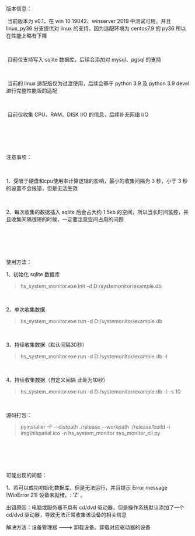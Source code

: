 版本信息：

​        当前版本为 v0.1，在 win 10 19042、winserver 2019 中测试可用。并且 linux_py36 分支提供对 linux 的支持，因为适配环境为 centos7.9 的 py36 所以在性能上略有下降

&nbsp;

​        目前仅支持写入 sqlite 数据库，后续会添加对 mysql、pgsql 的支持

&nbsp;

​        当前的 linux 适配版仅为过渡使用，后续会基于 python 3.9 及 python 3.9 devel 进行完整性能版的适配

&nbsp;

​        目前仅收集 CPU、RAM、DISK I/O 的信息，后续补充网络 I/O


<br>
<br>
<br>
<br>


注意事项：

&nbsp;

1、受限于硬盘和cpu使用率计算逻辑的影响，最小的收集间隔为 3 秒，小于 3  秒的设置不会报错，但是无法生效

&nbsp;

2、每次收集的数据插入 sqlite 后会占大约 1.5kb 的空间，所以当长时间监控，并且收集间隔很短的时候，一定要注意空间占用的问题


<br>
<br>
<br>
<br>


使用方法：

1、初始化 sqlite 数据库

> hs_system_monitor.exe init -d D:/systemonitor/example.db

&nbsp;

2、单次收集数据

>hs_system_monitor.exe run -d D:/systemonitor/example.db

&nbsp;

3、持续收集数据（默认间隔30秒）

> hs_system_monitor.exe run -d D:/systemonitor/example.db -l

&nbsp;

4、持续收集数据（自定义间隔 此处为10秒）

> hs_system_monitor.exe run -d D:/systemonitor/example.db -l -s 10

&nbsp;

源码打包：

>pyinstaller -F --distpath ./release --workpath ./release/build -i img\hispatial.ico -n hs_system_monitor sys_monitor_cli.py


<br>
<br>
<br>
<br>


可能出现的问题：

1、若可以成功初始化数据库，但是无法运行，并且提示 Error message [WinError 21] 设备未就绪。: 'Z' 。

出错原因：电脑或服务器不具有 cd/dvd 驱动器，但是操作系统默认添加了一个 cd/dvd 驱动器，导致无法正常收集该设备的相关信息

解决方法：设备管理器 ---> 卸载设备。卸载对应驱动器的设备 



